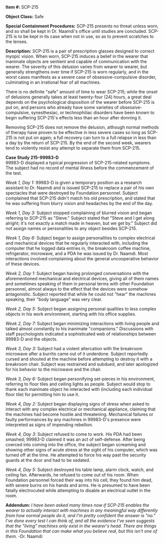 **Item #:** SCP-215

**Object Class:** Safe

**Special Containment Procedures:** SCP-215 presents no threat unless worn, and so shall be kept in Dr. Naamdi's office until studies are concluded. SCP-215 is to be kept in its case when not in use, so as to prevent scratches to the lenses.

**Description:** SCP-215 is a pair of prescription glasses designed to correct myopic vision. When worn, SCP-215 induces a belief in the wearer that inanimate objects are sentient and capable of communication with the wearer. The severity of this delusion varies from wearer to wearer, but generally strengthens over time if SCP-215 is worn regularly, and in the worst cases manifests as a severe case of obsessive-compulsive disorder, culminating in an irrational fear of all machines.

There is no definite "safe" amount of time to wear SCP-215; while the onset of delusions generally takes at least twenty-four (24) hours, a great deal depends on the psychological disposition of the wearer before SCP-215 is put on, and persons who already have some varieties of obsessive-compulsive, synesthesiac, or technophiliac disorders have been known to begin suffering SCP-215's effects less than an hour after donning it.

Removing SCP-215 does not remove the delusion, although normal methods of therapy have proven to be effective in less severe cases so long as SCP-215 is not put on again; a full recovery can turn to a full relapse in less than a day by the return of SCP-215. By the end of the second week, wearers tend to violently resist any attempt to separate them from SCP-215.

**Case Study 215-99983-D**  
99983-D displayed a typical progression of SCP-215-related symptoms. The subject had no record of mental illness before the commencement of the test.

_Week 1, Day 1:_ 99983-D is given a temporary position as a research assistant to Dr. Naamdi and is issued SCP-215 to replace a pair of his own spectacles that were destroyed by Foundation personnel. Subject complained that SCP-215 didn't match his old prescription, and stated that he was suffering from blurry vision and headaches by the end of the day.

_Week 1, Day 3:_ Subject stopped complaining of blurred vision and began referring to SCP-215 as "Steve." Subject stated that "Steve and I get along alright; it's not exactly a match made in heaven, but we get by." Subject did not assign names or personalities to any object besides SCP-215.

_Week 1, Day 6:_ Subject began to assign personalities to complex electrical and mechanical devices that he regularly interacted with, including the computer that he logged data entries in, the breakroom coffee machine, refrigerator, microwave, and a PDA he was issued by Dr. Naamdi. Most interactions involved complaining about the general uncooperative behavior of these devices.

_Week 2, Day 1:_ Subject began having prolonged conversations with the aforementioned mechanical and electrical devices, giving all of them names and sometimes speaking of them in personal terms with other Foundation personnel, almost always to the effect that the devices were somehow antagonistic. Subject reported that while he could not "hear" the machines speaking, their "body language" was very clear.

_Week 2, Day 5:_ Subject began assigning personal qualities to less complex objects in his work environment, starting with his office supplies.

_Week 2, Day 7:_ Subject began minimizing interactions with living people and talked almost constantly to his inanimate "companions." Discussions with staff psychologists indicated a sophisticated web of relationships between 99983-D and the objects.

_Week 3, Day 3:_ Subject had a violent altercation with the breakroom microwave after a burrito came out of it underdone. Subject reportedly cursed and shouted at the machine before attempting to destroy it with a breakroom chair. Subject was restrained and subdued, and later apologized for his behavior to the microwave and the chair.

_Week 3, Day 6:_ Subject began personifying set-pieces in his environment, referring to floor tiles and ceiling lights as people. Subject would stop to thank each inanimate object he interacted with (including each individual floor tile) for permitting him to use it.

_Week 4, Day 2:_ Subject began displaying signs of stress when asked to interact with any complex electrical or mechanical appliance, claiming that the machines had become hostile and threatening. Mechanical failures or faulty performances by any machines in 99983-D's presence were interpreted as signs of impending rebellion.

_Week 4, Day 3:_ Subject refused to come to work. His PDA had been smashed; 99983-D claimed it was an act of self-defense. After being coerced into coming into the office, the subject began screaming and showing other signs of acute stress at the sight of his computer, which was turned off at the time. He attempted to force his way past the security guards at the door and had to be sedated.

_Week 4, Day 5:_ Subject destroyed his table lamp, alarm clock, watch, and ceiling fan. Afterwards, he refused to come out of his room. When Foundation personnel forced their way into his cell, they found him dead, with severe burns on his hands and arms. He is presumed to have been fatally electrocuted while attempting to disable an electrical outlet in the room.

**Addendum:** _I have been asked many times now if SCP-215 enables the wearer to actually interact with machines in any meaningful way differently from how normal people do it, and I'm pretty confident the answer is "no." I've done every test I can think of, and all the evidence I've seen suggests that the "living" machines only exist in the wearer's head. There are things in this Foundation that can make what you believe real, but this isn't one of them._ -Dr. Naamdi